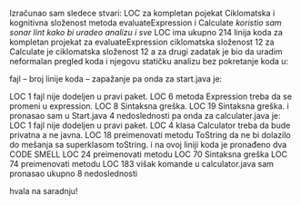 Izračunao sam sledece stvari:
LOC za kompletan pojekat
Ciklomatska i kognitivna složenost metoda evaluateExpression i Calculate
 *koristio sam sonar lint kako bi uradeo analizu i sve* 
LOC ima ukupno 214 linija koda za kompletan projekat
 za evaluateExpression ciklomatska složenost 12 za Calculate je ciklomatska složenost 12 
 a za drugi zadatak je bio da uradim neformalan pregled koda i njegovu statičku analizu bez pokretanje koda u:

fajl – broj linije koda – zapažanje
pa onda za start.java je:

 LOC 1  fajl nije dodeljen u pravi paket.
 LOC 6  metoda Expression treba da se promeni u expression. 
 LOC 8  Sintaksna greška.
 LOC 19 Sintaksna greška.
i pronasao sam u Start.java 4 nedoslednosti
pa onda za calculater.java je:
LOC 1 fajl nije dodeljen u pravi paket.
LOC 4 klasa Calculator treba da bude privatna a ne javna.
LOC 18 preimenovati metodu ToString da ne bi dolazilo do mešanja sa superklasom toString. i na ovoj liniji koda je pronađeno dva CODE SMELL
LOC 24 preimenovati metodu 
LOC 70 Sintaksna greška 
LOC 74 preimenovati metodu
LOC 183 višak komande
u calculator.java sam pronasao ukupno 8 nedoslednosti 

hvala na saradnju!
